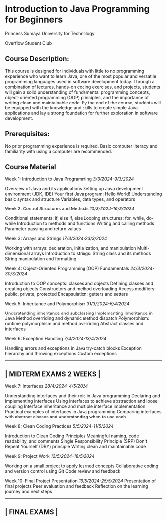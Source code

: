 # Introduction to Java Programming for Beginners
Princess Sumaya University for Technology

Overflow Student Club

## Course Description:
This course is designed for individuals with little to no programming experience who want to learn Java, one of the most popular and versatile programming languages used in software development today. Through a combination of lectures, hands-on coding exercises, and projects, students will gain a solid understanding of fundamental programming concepts, object-oriented programming (OOP) principles, and the importance of writing clean and maintainable code. By the end of the course, students will be equipped with the knowledge and skills to create simple Java applications and lay a strong foundation for further exploration in software development.

## Prerequisites:
No prior programming experience is required. Basic computer literacy and familiarity with using a computer are recommended.

## Course Material
Week 1: Introduction to Java Programming 
*3/3/2024-9/3/2024*

Overview of Java and its applications
Setting up Java development environment (JDK, IDE)
Your first Java program: Hello World!
Understanding basic syntax and structure
Variables, data types, and operators

Week 2: Control Structures and Methods 
*10/3/2024-16/3/2024*

Conditional statements: if, else if, else
Looping structures: for, while, do-while
Introduction to methods and functions
Writing and calling methods
Parameter passing and return values

Week 3: Arrays and Strings 
*17/3/2024-23/3/2024*

Working with arrays: declaration, initialization, and manipulation
Multi-dimensional arrays
Introduction to strings: String class and its methods
String manipulation and formatting

Week 4: Object-Oriented Programming (OOP) Fundamentals
*24/3/2024-30/3/2024*

Introduction to OOP concepts: classes and objects
Defining classes and creating objects
Constructors and method overloading
Access modifiers: public, private, protected
Encapsulation: getters and setters

Week 5: Inheritance and Polymorphism
*31/3/2024-6/4/2024*

Understanding inheritance and subclassing
Implementing Inheritance in Java
Method overriding and dynamic method dispatch
Polymorphism: runtime polymorphism and method overriding
Abstract classes and interfaces

Week 6: Exception Handling
*7/4/2024-13/4/2024*

Handling errors and exceptions in Java
try-catch blocks
Exception hierarchy and throwing exceptions
Custom exceptions

------------------------------
|    MIDTERM EXAMS 2 WEEKS   |
------------------------------
Week 7: Interfaces
*28/4/2024-4/5/2024*

Understanding interfaces and their role in Java programming
Declaring and implementing interfaces
Using interfaces to achieve abstraction and loose coupling
Interface inheritance and multiple interface implementation
Practical examples of interfaces in Java programming
Comparing interfaces with abstract classes and understanding when to use each

Week 8: Clean Coding Practices
*5/5/2024-11/5/2024*

Introduction to Clean Coding Principles
Meaningful naming, code readability, and comments
Single Responsibility Principle (SRP)
Don't Repeat Yourself (DRY) principle
Writing clean and maintainable code

Week 9: Project Work
*12/5/2024-18/5/2024*

Working on a small project to apply learned concepts
Collaborative coding and version control using Git
Code review and feedback

Week 10: Final Project Presentation
*19/5/2024-25/5/2024*
Presentation of final projects
Peer evaluation and feedback
Reflection on the learning journey and next steps

------------------------------
|         FINAL EXAMS        |
------------------------------
